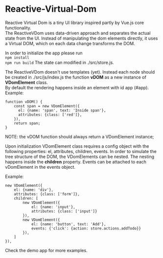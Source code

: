 # Reactive-Virtual-Dom
Reactive Virtual Dom is a tiny UI library inspired partly by Vue.js core functionality.  
The ReactiveVDom uses data-driven approach and separates the actual state from the UI. Instead of manipulating the dom elements directly, it uses a Virtual DOM, which on each data change transforms the DOM. 

In order to initialize the app please run  
`npm install`  
`npm run build`
The state can modified in ./src/store.js.

The ReactiveVDom doesn't use templates (yet). Instead each 
node should be created in ./src/js/index.js the function **vDOM** as a new instance of **VDomElement** class.  
By default the rendering happens inside an element with id app (#app).
Example:  
```
function vDOM() {
    const span = new VDomElement({   
      el: {name: 'span', text: 'Inside span'},  
      attributes: {class: ['red']},  
    }), 
    return span;
}
``` 
NOTE: the vDOM function should always return a VDomElement instance; 

Upon initialization VDomElement class requires a config object with the following properties: el, attributes, children, events.
In order to simulate the tree structure of the DOM, the VDomElements can be nested. The nesting happens inside the **children** property. 
Events can be attached to each vDomElement in the events object.

Example: 
```
new VDomElement({
    el: {name: 'div'},
    attributes: {class: ['form']},
    children: [
        new VDomElement({
            el: {name: 'input'},
            attributes: {class: ['input']}
        }),
        new VDomElement({
            el: {name: 'button', text: 'Add'},
            events: {'click': {action: store.actions.addTodo}}
        }),
    ]
}),

```
Check the demo app for more examples.